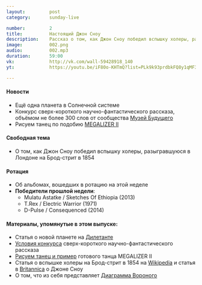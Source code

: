 ```yaml
---
layout:         post
category:       sunday-live

number:         2
title:          Настоящий Джон Сноу
description:    Рассказ о том, как Джон Сноу победил вспышку холеры, разыгравшуюся в Лондоне на Брод-стрит в 1854
image:          002.png
audio:          002.mp3
duration:       59:00
vk:             http://vk.com/wall-59428918_140
yt:             https://youtu.be/iF80o-KHTmQ?list=PLk9k93prdbkFQ8y1qMF3kebV5djqLnO9I

---
```


#### Новости
- Ещё одна планета в Солнечной системе
- Конкурс сверх-короткого научно-фантастического рассказа, объёмом не более 300 слов от сообщества [Музей Будущего](https://vk.com/galleryfuture)
- Рисуем танец по подобию [MEGALIZER II](https://vimeo.com/125508172)

#### Свободная тема
- О том, как Джон Сноу победил вспышку холеры, разыгравшуюся в Лондоне на Брод-стрит в 1854

#### Ротация
- Об альбомах, вошедших в ротацию на этой неделе
- **Победители прошлой недели**:
    - Mulatu Astatke / Sketches Of Ethiopia (2013)
    - T.Rex / Electric Warrior (1971)
    - D-Pulse / Consequenced (2014)

#### Материалы, упомянутые в этом выпуске:
- Статья о новой планете на [Дилетанте](http://diletant.media/articles/27434035/)
- [Условия конкурса](https://vk.com/galleryfuture?w=wall-40397546_11095) сверх-короткого научно-фантастического рассказа
- [Рисуем танец и пример](https://vk.com/clubrisuemult?w=wall-108367408_724%2Fall) готового танца MEGALIZER II
- Статья о вспышке холеры на Брод-стрит в 1854 на [Wikipedia](https://en.wikipedia.org/wiki/1854_Broad_Street_cholera_outbreak) и статья в [Britannica](http://www.britannica.com/biography/John-Snow-British-physician) о Джоне Сноу
- О том, что из себя представляет [Диаграмма Вороного](https://ru.wikipedia.org/wiki/Диаграмма_Вороного)
